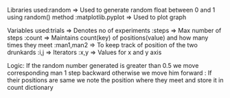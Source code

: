Libraries used:random => Used to generate random float between 0 and 1 using random() method
			  :matplotlib.pyplot => Used to plot graph

Variables used:trials => Denotes no of experiments
			  :steps => Max number of steps
			  :count => Maintains count(key) of positions(value) and how many times they meet 
			  :man1,man2 => To keep track of position of the two drunkards
			  :i,j => Iterators
			  :x,y => Values for x and y axis

Logic: If the random number generated is greater than 0.5 we move corresponding man 1 step backward otherwise we move him forward
	 : If their positions are same we note the position where they meet and store it in count dictionary